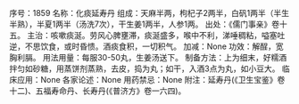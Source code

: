 序号：1859
名称：化痰延寿丹
组成：天麻半两，枸杞子2两半，白矾1两半（半生半熟），半夏1两半（汤洗7次），干生姜1两半，人参1两。
出处：《儒门事亲》卷十五。
主治：咳嗽痰涎。劳风心脾壅滞，痰涎盛多，喉中不利，涕唾稠粘，嗌塞吐逆，不思饮食，或时昏愦。酒痰食积，一切积气。
加减：None
功效：解酲，宽胸利膈。
用法用量：每服30-50丸，生姜汤送下。
制备方法：上为细末，好糯酒拌匀如砂糖，用蒸饼剂蒸熟，去皮，捣为丸；如干，入酒3点为丸，如小豆大。
临床应用：None
各家论述：None
用药禁忌：None
附注：延寿丹(《卫生宝鉴》卷十二)、五福寿命丹、长寿丹(《普济方》卷一六四)。
